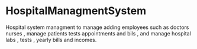 # HospitalManagmentSystem
Hospital system managment to manage adding employees such as doctors nurses ,  manage patients tests appointments and bils , and manage hospital labs , tests , yearly bills and incomes.
